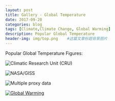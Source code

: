 ```yaml
---
layout: post
title: Gallery - Global Temperature
date: 2017-09-20
categories: blog
tags: [Climate,Climate Change, Global Warming]
description: Popular Global Temperature
header-img: img/top.png    #这篇文章标题背景图片
---
```


Popular Global Temperature Figures:

![Climatic Research Unit (CRU)](https://crudata.uea.ac.uk/~timo/diag/tempts_decadeblocks_global.png)

![NASA/GISS](https://data.giss.nasa.gov/gistemp/graphs/graph_data/Global_Mean_Estimates_based_on_Land_and_Ocean_Data/graph.png)

![Multiple proxy data](http://www2.sunysuffolk.edu/mandias/global_warming/images/mann_temperature_reconstruction.jpg)

[![Global Warming](http://img.youtube.com/vi/oJAbATJCugs/0.jpg)](https://www.youtube.com/watch?v=oJAbATJCugs)